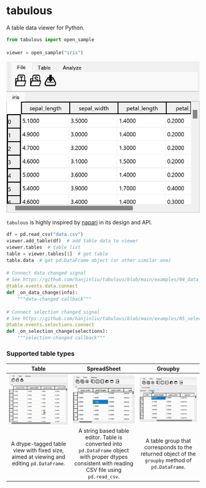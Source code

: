 # tabulous

A table data viewer for Python.

```python
from tabulous import open_sample

viewer = open_sample("iris")
```

![](image/viewer_iris.png)

`tabulous` is highly inspired by [napari](https://github.com/napari/napari) in its design and API.

```python
df = pd.read_csv("data.csv")
viewer.add_table(df)  # add table data to viewer
viewer.tables  # table list
table = viewer.tables[1]  # get table
table.data  # get pd.DataFrame object (or other similar one)

# Connect data changed signal
# See https://github.com/hanjinliu/tabulous/blob/main/examples/04_data_changed_signal.py
@table.events.data.connect
def _on_data_change(info):
    """data-changed callback"""

# Connect selection changed signal
# See https://github.com/hanjinliu/tabulous/blob/main/examples/05_selection_changed.py
@table.events.selections.connect
def _on_selection_change(selections):
    """selection-changed callback"""

```

### Supported table types

|**Table**|**SpreadSheet**|**Groupby**|
|:-:|:-:|:-:|
|![](image/tab_table.gif)|![](image/tab_sheet.gif)|![](image/tab_groupby.gif)|
|A dtype-tagged table view with fixed size, aimed at viewing and editing `pd.DataFrame`.|A string based table editor. Table is converted into `pd.DataFrame` object with proper dtypes consistent with reading CSV file using `pd.read_csv`.|A table group that corresponds to the returned object of the `groupby` method of `pd.DataFrame`.|

